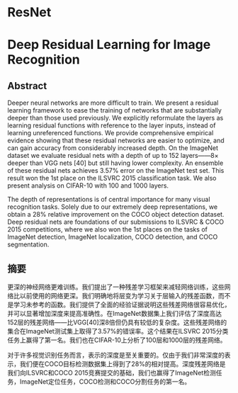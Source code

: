 # ResNet
# Deep Residual Learning for Image Recognition

## Abstract

Deeper neural networks are more difficult to train. We present a residual learning framework to ease the training of networks that are substantially deeper than those used previously. We explicitly reformulate the layers as learning residual functions with reference to the layer inputs, instead of learning unreferenced functions. We provide comprehensive empirical evidence showing that these residual networks are easier to optimize, and can gain accuracy from considerably increased depth. On the ImageNet dataset we evaluate residual nets with a depth of up to 152 layers——8× deeper than VGG nets [40] but still having lower complexity. An ensemble of these residual nets achieves 3.57% error on the ImageNet test set. This result won the 1st place on the ILSVRC 2015 classification task. We also present analysis on CIFAR-10 with 100 and 1000 layers.

The depth of representations is of central importance for many visual recognition tasks. Solely due to our extremely deep representations, we obtain a 28% relative improvement on the COCO object detection dataset. Deep residual nets are foundations of our submissions to ILSVRC & COCO 2015 competitions, where we also won the 1st places on the tasks of ImageNet detection, ImageNet localization, COCO detection, and COCO segmentation.

## 摘要

更深的神经网络更难训练。我们提出了一种残差学习框架来减轻网络训练，这些网络比以前使用的网络更深。我们明确地将层变为学习关于层输入的残差函数，而不是学习未参考的函数。我们提供了全面的经验证据说明这些残差网络很容易优化，并可以显著增加深度来提高准确性。在ImageNet数据集上我们评估了深度高达152层的残差网络——比VGG[40]深8倍但仍具有较低的复杂度。这些残差网络的集合在ImageNet测试集上取得了3.57%的错误率。这个结果在ILSVRC 2015分类任务上赢得了第一名。我们也在CIFAR-10上分析了100层和1000层的残差网络。

对于许多视觉识别任务而言，表示的深度是至关重要的。仅由于我们非常深度的表示，我们便在COCO目标检测数据集上得到了28%的相对提高。深度残差网络是我们向ILSVRC和COCO 2015竞赛提交的基础，我们也赢得了ImageNet检测任务，ImageNet定位任务，COCO检测和COCO分割任务的第一名。



